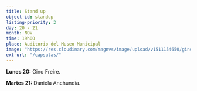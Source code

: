 ```yaml
---
title: Stand up
object-id: standup
listing-priority: 2
day: 20 - 21
month: NOV
time: 19h00
place: Auditorio del Museo Municipal
image: "https://res.cloudinary.com/magnvs/image/upload/v1511154650/gino_fdhaii.jpg"
ext-url: "/capsulas/"
---
```


<b>Lunes 20:</b> Gino Freire.

<b>Martes 21:</b> Daniela Anchundia.
